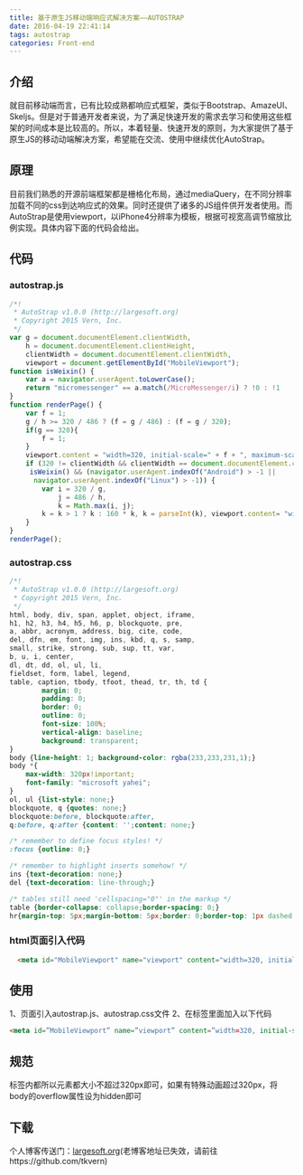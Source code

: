 ```yaml
---
title: 基于原生JS移动端响应式解决方案——AUTOSTRAP
date: 2016-04-19 22:41:14
tags: autostrap
categories: Front-end
---
```


## 介绍
就目前移动端而言，已有比较成熟都响应式框架，类似于Bootstrap、AmazeUI、Skeljs。但是对于普通开发者来说，为了满足快速开发的需求去学习和使用这些框架的时间成本是比较高的。所以，本着轻量、快速开发的原则，为大家提供了基于原生JS的移动动端解决方案，希望能在交流、使用中继续优化AutoStrap。

<!-- more -->

## 原理
目前我们熟悉的开源前端框架都是栅格化布局，通过mediaQuery，在不同分辨率加载不同的css到达响应式的效果。同时还提供了诸多的JS组件供开发者使用。而AutoStrap是使用viewport，以iPhone4分辨率为模板，根据可视宽高调节缩放比例实现。具体内容下面的代码会给出。

## 代码

### autostrap.js
```js
/*!
 * AutoStrap v1.0.0 (http://largesoft.org)
 * Copyright 2015 Vern, Inc.
 */
var g = document.documentElement.clientWidth,
    h = document.documentElement.clientHeight,
    clientWidth = document.documentElement.clientWidth,
    viewport = document.getElementById("MobileViewport");
function isWeixin() {
    var a = navigator.userAgent.toLowerCase();
    return "micromessenger" == a.match(/MicroMessenger/i) ? !0 : !1
}
function renderPage() {
    var f = 1;
    g / h >= 320 / 486 ? (f = g / 486) : (f = g / 320);
    if(g == 320){
        f = 1;
    }
    viewport.content = "width=320, initial-scale=" + f + ", maximum-scale=" + f + ", user-scalable=no";
    if (320 != clientWidth && clientWidth == document.documentElement.clientWidth ||
     isWeixin() && (navigator.userAgent.indexOf("Android") > -1 ||
      navigator.userAgent.indexOf("Linux") > -1)) {
        var i = 320 / g,
            j = 486 / h,
            k = Math.max(i, j);
        k = k > 1 ? k : 160 * k, k = parseInt(k), viewport.content= "width=320, target-densitydpi=" + k ;
    }
}
renderPage();
```

### autostrap.css
```css
/*!
 * AutoStrap v1.0.0 (http://largesoft.org)
 * Copyright 2015 Vern, Inc.
 */
html, body, div, span, applet, object, iframe,
h1, h2, h3, h4, h5, h6, p, blockquote, pre,
a, abbr, acronym, address, big, cite, code,
del, dfn, em, font, img, ins, kbd, q, s, samp,
small, strike, strong, sub, sup, tt, var,
b, u, i, center,
dl, dt, dd, ol, ul, li,
fieldset, form, label, legend,
table, caption, tbody, tfoot, thead, tr, th, td {
        margin: 0;
        padding: 0;
        border: 0;
        outline: 0;
        font-size: 100%;
        vertical-align: baseline;
        background: transparent;
}
body {line-height: 1; background-color: rgba(233,233,231,1);}
body *{
    max-width: 320px!important;
    font-family: "microsoft yahei";
}
ol, ul {list-style: none;}
blockquote, q {quotes: none;}
blockquote:before, blockquote:after,
q:before, q:after {content: '';content: none;}

/* remember to define focus styles! */
:focus {outline: 0;}

/* remember to highlight inserts somehow! */
ins {text-decoration: none;}
del {text-decoration: line-through;}

/* tables still need 'cellspacing="0"' in the markup */
table {border-collapse: collapse;border-spacing: 0;}
hr{margin-top: 5px;margin-bottom: 5px;border: 0;border-top: 1px dashed #eee;}
```

### html页面引入代码
```html
  <meta id="MobileViewport" name="viewport" content="width=320, initial-scale=1, maximum-scale=1, user-scalable=no" servergenerated="true">
```


## 使用
1、页面引入autostrap.js、autostrap.css文件
2、在<head>标签里面加入以下代码
```html
<meta id=”MobileViewport” name=”viewport” content=”width=320, initial-scale=1, maximum-scale=1, user-scalable=no” servergenerated=”true”>
```

## 规范
<body>标签内都所以元素都大小不超过320px即可，如果有特殊动画超过320px，将body的overflow属性设为hidden即可

## 下载
个人博客传送门：[largesoft.org](http://largesoft.org)(老博客地址已失效，请前往https://github.com/tkvern)
